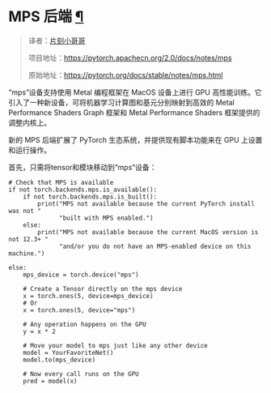 # MPS 后端 [¶](#mps-backend "此标题的永久链接")

> 译者：[片刻小哥哥](https://github.com/jiangzhonglian)
>
> 项目地址：<https://pytorch.apachecn.org/2.0/docs/notes/mps>
>
> 原始地址：<https://pytorch.org/docs/stable/notes/mps.html>


“mps”设备支持使用 Metal 编程框架在 MacOS 设备上进行 GPU 高性能训练。它引入了一种新设备，可将机器学习计算图和基元分别映射到高效的 Metal Performance Shaders Graph 框架和 Metal Performance Shaders 框架提供的调整内核上。


 新的 MPS 后端扩展了 PyTorch 生态系统，并提供现有脚本功能来在 GPU 上设置和运行操作。


 首先，只需将tensor和模块移动到“mps”设备：


```
# Check that MPS is available
if not torch.backends.mps.is_available():
    if not torch.backends.mps.is_built():
        print("MPS not available because the current PyTorch install was not "
              "built with MPS enabled.")
    else:
        print("MPS not available because the current MacOS version is not 12.3+ "
              "and/or you do not have an MPS-enabled device on this machine.")

else:
    mps_device = torch.device("mps")

    # Create a Tensor directly on the mps device
    x = torch.ones(5, device=mps_device)
    # Or
    x = torch.ones(5, device="mps")

    # Any operation happens on the GPU
    y = x * 2

    # Move your model to mps just like any other device
    model = YourFavoriteNet()
    model.to(mps_device)

    # Now every call runs on the GPU
    pred = model(x)

```